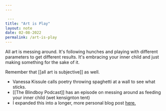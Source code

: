 ```yaml
---
---

 ---
title: "Art is Play"
layout: note
date: 02-08-2022
permalink: /art-is-play
---
```


All art is messing around. It's following hunches and playing with different parameters to get different results. It's embracing your inner child and just making something for the sake of it.

Remember that [[all art is subjective]] as well.

-   Vanessa Kissule calls poetry throwing spaghetti at a wall to see what sticks.
-   [[The Blindboy Podcast]] has an episode on messing around as feeding your inner child (wet kensignton tent)
-   I expanded this into a longer, more personal blog post <a href="https://www.davidralphlewis.co.uk/art-is-play/" >here.</a>
